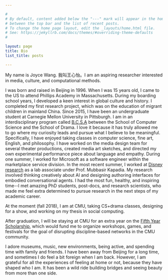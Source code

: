 ```yaml
---

#
# By default, content added below the "---" mark will appear in the home page
# between the top bar and the list of recent posts.
# To change the home page layout, edit the _layouts/home.html file.
# See: https://jekyllrb.com/docs/themes/#overriding-theme-defaults
#

layout: page
title: Bio
list_title: posts

---
```


My name is Joyce Wang. 我叫王心怡。I am an aspiring researcher interested in media, culture, and computational methods. 

I was born and raised in Beijing in 1996. When I was 15 years old, I came to the US to attend Phillips Academy in Massachusetts. During my boarding school years, I developed a keen interest in global culture and history. I completed my first research project, which was on the education of migrant children in mainland China. Since 2015, I have been an undergraduate student at Carnegie Mellon University in Pittsburgh. I am in an interdisciplinary program called [B.C.S.A](https://www.cmu.edu/interdisciplinary/programs/bcsaprogram.html) between the School of Computer Science and the School of Drama. I love it because it has truly allowed me to go where my curiosity leads and pursue what I believe to be meaningful. Specifically, I have enjoyed taking classes in computer science, fine art, English, and philosophy. I have worked on the media design team for several theater productions, created media art sketches, and  directed my own experimental performance piece about language and empathy. During one summer, I worked for Microsoft as a software engineer within the marketplace service division. In the most recent summer, I worked at [Disney research](https://www.disneyresearch.com/) as a lab associate under Prof. Mubbasir Kapadia. My research involved thinking creatively about AI and designing authoring interfaces for embodied conversational agents. I had the most fun, healthy, and inspiring time--I met amazing PhD students, post-docs, and research scientists, who made me feel extra determined to pursue research in the next steps of my academic career.

At the moment (fall 2018), I am at CMU, taking CS+drama classes, designing for a show, and working on my thesis in social computing.

After graduation, I will be staying at CMU for an extra year on the [Fifth Year Scholarship](https://www.cmu.edu/student-affairs/dean/fifth/index.html), which would fund me to organize workshops, games, and festivals for the goal of disrupting discipline-based networks in the CMU community.

I adore museums, music, new environments, being active, and spending time with family and friends. I have been away from Beijing for a long time, and sometimes I do feel a bit foreign when I am back. However, I am grateful for all the experiences of feeling at home or not, because they have shaped who I am. It has been a wild ride building bridges and seeing beauty from more than one side.

